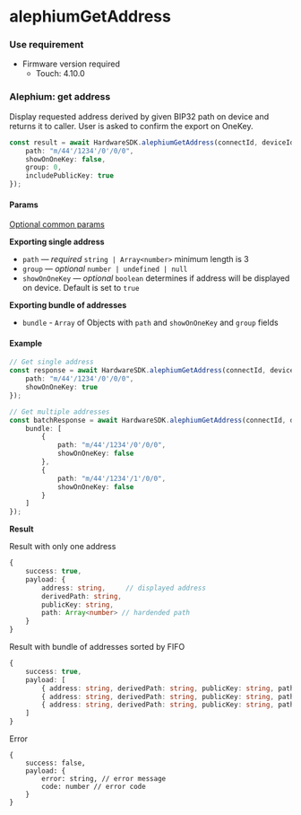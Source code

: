 # alephiumGetAddress

### Use requirement

* Firmware version required
  * Touch: 4.10.0

### Alephium: get address

Display requested address derived by given BIP32 path on device and returns it to caller. User is asked to confirm the export on OneKey.

```typescript
const result = await HardwareSDK.alephiumGetAddress(connectId, deviceId, {
    path: "m/44'/1234'/0'/0/0",
    showOnOneKey: false,
    group: 0,
    includePublicKey: true
});
```

#### Params

[Optional common params](../../../hardware-sdk/api-reference/common-params.md)

**Exporting single address**

* `path` — _required_ `string | Array<number>` minimum length is 3
* `group` — _optional_ `number | undefined | null` &#x20;
* `showOnOneKey` — _optional_ `boolean` determines if address will be displayed on device. Default is set to `true`



**Exporting bundle of addresses**

* `bundle` - `Array` of Objects with `path` and `showOnOneKey` and  `group` fields



#### Example

```typescript
// Get single address
const response = await HardwareSDK.alephiumGetAddress(connectId, deviceId, {
    path: "m/44'/1234'/0'/0/0",
    showOnOneKey: true
});

// Get multiple addresses
const batchResponse = await HardwareSDK.alephiumGetAddress(connectId, deviceId, {
    bundle: [
        {
            path: "m/44'/1234'/0'/0/0",
            showOnOneKey: false
        },
        {
            path: "m/44'/1234'/1'/0/0",
            showOnOneKey: false
        }
    ]
});
```

**Result**

Result with only one address

```typescript
{
    success: true,
    payload: {
        address: string,     // displayed address
        derivedPath: string,
        publicKey: string,
        path: Array<number> // hardended path
    }
}
```

Result with bundle of addresses sorted by FIFO

```typescript
{
    success: true,
    payload: [
        { address: string, derivedPath: string, publicKey: string, path: Array<number> }, // account 1
        { address: string, derivedPath: string, publicKey: string, path: Array<number> }, // account 2
        { address: string, derivedPath: string, publicKey: string, path: Array<number> }  // account 3
    ]
}
```

Error

```
{
    success: false,
    payload: {
        error: string, // error message
        code: number // error code
    }
}
```
